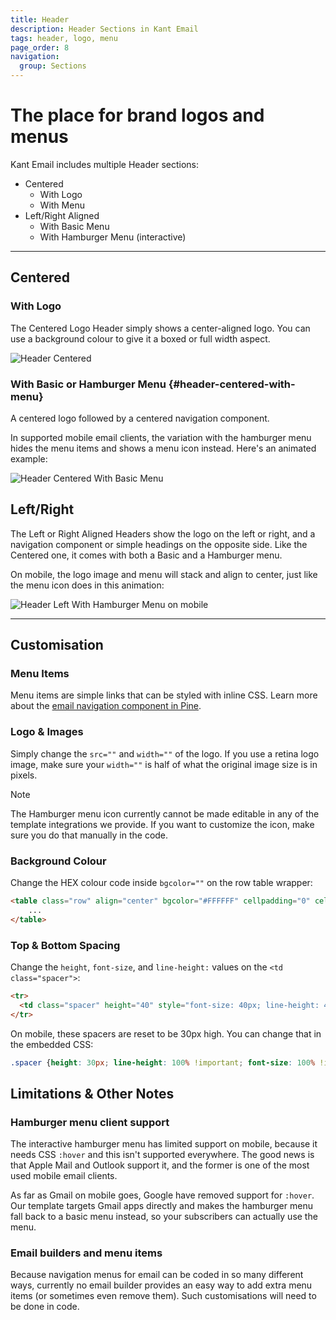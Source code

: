 ```yaml
---
title: Header
description: Header Sections in Kant Email
tags: header, logo, menu
page_order: 8
navigation:
  group: Sections
---
```


# The place for brand logos and menus

Kant Email includes multiple Header sections:

- Centered 
    - With Logo
    - With Menu
- Left/Right Aligned 
    - With Basic Menu
    - With Hamburger Menu (interactive)

---

## Centered

### With Logo

The Centered Logo Header simply shows a center-aligned logo. You can use a background colour to give it a boxed or full width aspect.

![Header Centered](/img/email/kant/sections/thumbs/header-centered.jpg)

### With Basic or Hamburger Menu {#header-centered-with-menu}

A centered logo followed by a centered navigation component.

In supported mobile email clients, the variation with the hamburger menu hides the menu items and shows a menu icon instead. Here's an animated example:

![Header Centered With Basic Menu](/img/email/kant/sections/thumbs/header-centered-hamburger-menu.gif)

## Left/Right

The Left or Right Aligned Headers show the logo on the left or right, and a navigation component or simple 
headings on the opposite side. Like the Centered one, it comes with both a Basic and a Hamburger menu.

On mobile, the logo image and menu will stack and align to center, just like the menu icon does in this animation:

![Header Left With Hamburger Menu on mobile](/img/email/kant/sections/thumbs/header-left-hamburger-menu.gif)

---

## Customisation

### Menu Items

Menu items are simple links that can be styled with inline CSS. Learn more about the [email navigation component in Pine](https://docs.thememountain.com/pine/components/navigation).

### Logo & Images

Simply change the `src=""` and `width=""` of the logo. If you use a retina logo image, make sure your `width=""` is half of what the original image size is in pixels.

<div class="bg-blue-lightest border-l-4 border-blue p-4 mb-4" role="alert">
  <p class="font-sans font-bold m-0 text-md text-blue-dark">Note</p>
  <p class="m-0 text-md text-blue-dark">The Hamburger menu icon currently cannot be made editable in any of the template integrations we provide. If you want to customize the icon, make sure you do that manually in the code.</p>
</div>

### Background Colour

Change the HEX colour code inside `bgcolor=""` on the row table wrapper:

```html
<table class="row" align="center" bgcolor="#FFFFFF" cellpadding="0" cellspacing="0">
    ...
</table>
```

### Top & Bottom Spacing

Change the `height`, `font-size`, and `line-height:` values on the `<td class="spacer">`:

```html
<tr>
  <td class="spacer" height="40" style="font-size: 40px; line-height: 40px; mso-line-height-rule: exactly;">&nbsp;</td>
</tr>
```

On mobile, these spacers are reset to be 30px high. You can change that in the embedded CSS:

```css
.spacer {height: 30px; line-height: 100% !important; font-size: 100% !important;}
```

## Limitations & Other Notes

### Hamburger menu client support

The interactive hamburger menu has limited support on mobile, because it needs CSS `:hover` and this isn't supported everywhere. 
The good news is that Apple Mail and Outlook support it, and the former is one of the most used mobile email clients.

As far as Gmail on mobile goes, Google have removed support for `:hover`. Our template targets Gmail apps directly and makes 
the hamburger menu fall back to a basic menu instead, so your subscribers can actually use the menu.

### Email builders and menu items

Because navigation menus for email can be coded in so many different ways, currently no email builder provides an easy way to add 
extra menu items (or sometimes even remove them). Such customisations will need to be done in code.

